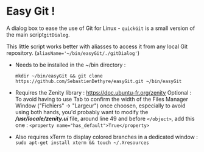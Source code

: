 # Easy Git !
A dialog box to ease the use of Git for Linux - ```quickGit``` is a small version of the main script```gitDialog```.

This little script works better with aliasses to access it from any local Git repository. (```aliasName='~/bin/easyGit/./gitDialog'```)
  - Needs to be installed in the ~/bin directory :

    ```mkdir ~/bin/easyGit && git clone https://github.com/SebastienDethyre/easyGit.git ~/bin/easyGit```
  - Requires the Zenity library : https://doc.ubuntu-fr.org/zenity
Optional : To avoid having to use Tab to confirm the width of the Files Manager Window ("Fichiers" -> "Largeur") once choosen,
especially to avoid using both hands, you'd probably want to modify the ***/usr/locale/zenity.ui*** file, 
around line 49 and before ```</object>```, add this one :
    ```<property name="has_default">True</property>```

  - Also requires xTerm to display colored branches in a dedicated window : ```sudo apt-get install xterm && touch ~/.Xresources```
